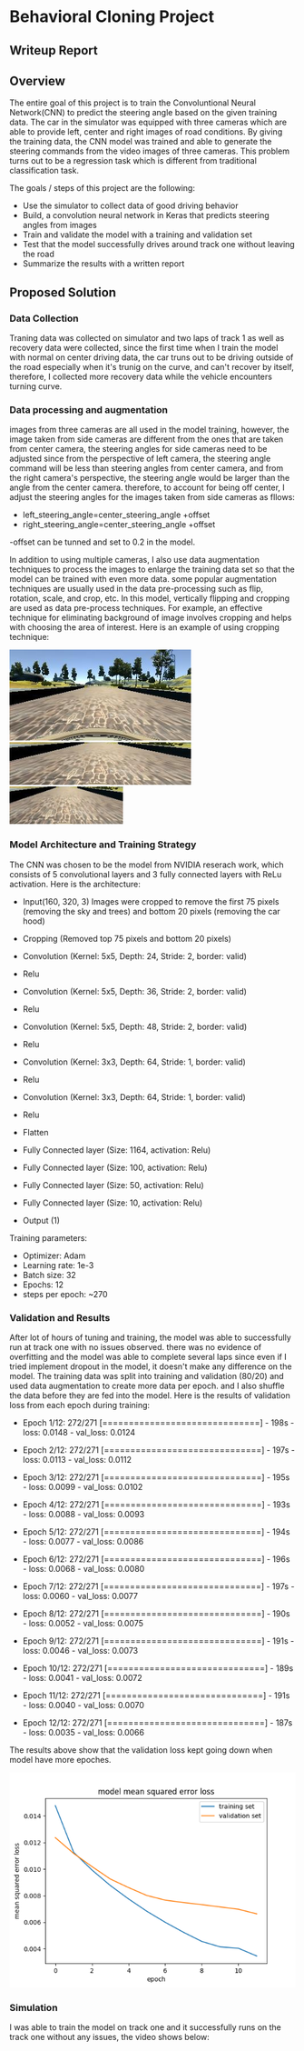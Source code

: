 # **Behavioral Cloning Project** 

## Writeup Report

## Overview
The entire goal of this project is to train the Convoluntional Neural Network(CNN) to predict the steering angle based on the given training data. The car in the simulator was equipped with three cameras which are able to provide left, center and right images of road conditions. By giving the training data, the CNN model was trained and able to generate the steering commands from the video images of three cameras. This problem turns out to be a regression task which is different from traditional classification task. 

The goals / steps of this project are the following:
* Use the simulator to collect data of good driving behavior
* Build, a convolution neural network in Keras that predicts steering angles from images
* Train and validate the model with a training and validation set
* Test that the model successfully drives around track one without leaving the road
* Summarize the results with a written report

## Proposed Solution
### Data Collection
Traning data was collected on simulator and two laps of track 1 as well as recovery data were collected, since the first time when I train the model with normal on center driving data, the car truns out to be driving outside of the road especially when it's trunig on the curve, and can't recover by itself, therefore, I collected more recovery data while the vehicle encounters turning curve. 

### Data processing and augmentation
images from three cameras are all used in the model training, however, the image taken from side cameras are different from the ones that are taken from center camera, the steering angles for side cameras need to be adjusted since from the perspective of left camera, the steering angle command will be less than steering angles from center camera, and from the right camera's perspective, the steering angle would be larger than the angle from the center camera. therefore, to account for being off center, I adjust the steering angles for the images taken from side cameras as fllows:
* left_steering_angle=center_steering_angle +offset
* right_steering_angle=center_steering_angle +offset

-offset can be tunned and set to 0.2 in the model.

In addition to using multiple cameras, I also use data augmentation techniques to process the images to enlarge the training data set so that the model can be trained with even more data. some popular augmentation techniques are usually used in the data pre-processing such as flip, rotation, scale, and crop, etc. 
In this model, vertically flipping and cropping are used as data pre-process techniques. For example, an effective technique for eliminating background of image involves cropping and helps with choosing the area of interest. Here is an example of using cropping technique:

![Image](https://github.com/GlinZhu/CarND-Behavioral-Cloning-P3-1/blob/master/examples/images.jpg)
![Image](https://github.com/GlinZhu/CarND-Behavioral-Cloning-P3-1/blob/master/examples/cropped%20image.jpg "Cropped image")
![Image](https://github.com/GlinZhu/CarND-Behavioral-Cloning-P3-1/blob/master/examples/resized%20image.jpg "Resized image")


### Model Architecture and Training Strategy
The CNN was chosen to be the model from NVIDIA reserach work, which consists of 5 convolutional layers and 3 fully connected layers with ReLu activation. Here is the architecture:
* Input(160, 320, 3)
Images were cropped to remove the first 75 pixels (removing the sky and trees) and bottom 20 pixels (removing the car hood)

* Cropping (Removed top 75 pixels and bottom 20 pixels)

* Convolution (Kernel: 5x5, Depth: 24, Stride: 2, border: valid)

* Relu

* Convolution (Kernel: 5x5, Depth: 36, Stride: 2, border: valid)

* Relu

* Convolution (Kernel: 5x5, Depth: 48, Stride: 2, border: valid)

* Relu

* Convolution (Kernel: 3x3, Depth: 64, Stride: 1, border: valid)

* Relu

* Convolution (Kernel: 3x3, Depth: 64, Stride: 1, border: valid)

* Relu

* Flatten

* Fully Connected layer (Size: 1164, activation: Relu)

* Fully Connected layer (Size: 100, activation: Relu)

* Fully Connected layer (Size: 50, activation: Relu)

* Fully Connected layer (Size: 10, activation: Relu)

* Output (1)

Training parameters:

* Optimizer: Adam
* Learning rate: 1e-3
* Batch size: 32
* Epochs: 12
* steps per epoch:  ~270

### Validation and Results
After lot of hours of tuning and training, the model was able to successfully run at track one with no issues observed. there was no evidence of overfitting and the model was able to complete several laps since even if I tried implement dropout in the model, it doesn't make any difference on the model. The training data was split into training and validation (80/20) and used data augmentation to create more data per epoch. and I also shuffle the data before they are fed into the model.
Here is the results of validation loss from each epoch during training:

* Epoch 1/12:
272/271 [==============================] - 198s - loss: 0.0148 - val_loss: 0.0124

* Epoch 2/12:
272/271 [==============================] - 197s - loss: 0.0113 - val_loss: 0.0112

* Epoch 3/12:
272/271 [==============================] - 195s - loss: 0.0099 - val_loss: 0.0102

* Epoch 4/12:
272/271 [==============================] - 193s - loss: 0.0088 - val_loss: 0.0093

* Epoch 5/12:
272/271 [==============================] - 194s - loss: 0.0077 - val_loss: 0.0086

* Epoch 6/12:
272/271 [==============================] - 196s - loss: 0.0068 - val_loss: 0.0080

* Epoch 7/12:
272/271 [==============================] - 197s - loss: 0.0060 - val_loss: 0.0077

* Epoch 8/12:
272/271 [==============================] - 190s - loss: 0.0052 - val_loss: 0.0075

* Epoch 9/12:
272/271 [==============================] - 191s - loss: 0.0046 - val_loss: 0.0073

* Epoch 10/12:
272/271 [==============================] - 189s - loss: 0.0041 - val_loss: 0.0072

* Epoch 11/12:
272/271 [==============================] - 191s - loss: 0.0040 - val_loss: 0.0070

* Epoch 12/12:
272/271 [==============================] - 187s - loss: 0.0035 - val_loss: 0.0066

The results above show that the validation loss kept going down when model have more epoches. 

![Image](https://github.com/GlinZhu/CarND-Behavioral-Cloning-P3-1/blob/master/examples/Model_validation_loss.png)

### Simulation
I was able to train the model on track one and it successfully runs on the track one without any issues, the video shows below:

